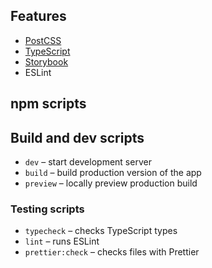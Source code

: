 ## Features

- [PostCSS](https://postcss.org/) 
- [TypeScript](https://www.typescriptlang.org/)
- [Storybook](https://storybook.js.org/)
- ESLint

## npm scripts

## Build and dev scripts

- `dev` – start development server
- `build` – build production version of the app
- `preview` – locally preview production build

### Testing scripts

- `typecheck` – checks TypeScript types
- `lint` – runs ESLint
- `prettier:check` – checks files with Prettier

